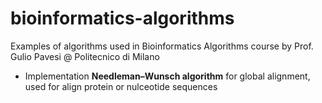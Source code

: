 # bioinformatics-algorithms

Examples of algorithms used in Bioinformatics Algorithms course by Prof. Gulio Pavesi @ Politecnico di Milano

* Implementation <b>Needleman–Wunsch algorithm</b> for global alignment, used for align protein or nulceotide sequences
